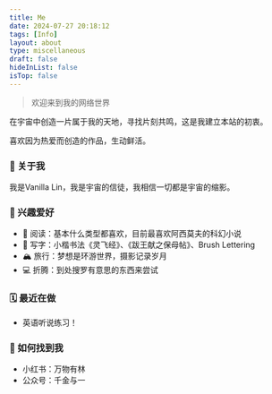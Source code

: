 ```yaml
---
title: Me
date: 2024-07-27 20:18:12
tags: [Info]
layout: about
type: miscellaneous
draft: false
hideInList: false
isTop: false
---
```

> 欢迎来到我的网络世界

在宇宙中创造一片属于我的天地，寻找片刻共鸣，这是我建立本站的初衷。

喜欢因为热爱而创造的作品，生动鲜活。

### 🧸 关于我

我是Vanilla Lin，我是宇宙的信徒，我相信一切都是宇宙的缩影。


### 🤍 兴趣爱好

- 📖 阅读：基本什么类型都喜欢，目前最喜欢阿西莫夫的科幻小说
- 📝 写字：小楷书法《灵飞经》、《跋王献之保母帖》、Brush Lettering
- 🏔️ 旅行：梦想是环游世界，摄影记录岁月
- 💻 折腾：到处搜罗有意思的东西来尝试

### 🗓️ 最近在做

- 英语听说练习！

### 📍 如何找到我

- 小红书：万物有林
- 公众号：千金与一

